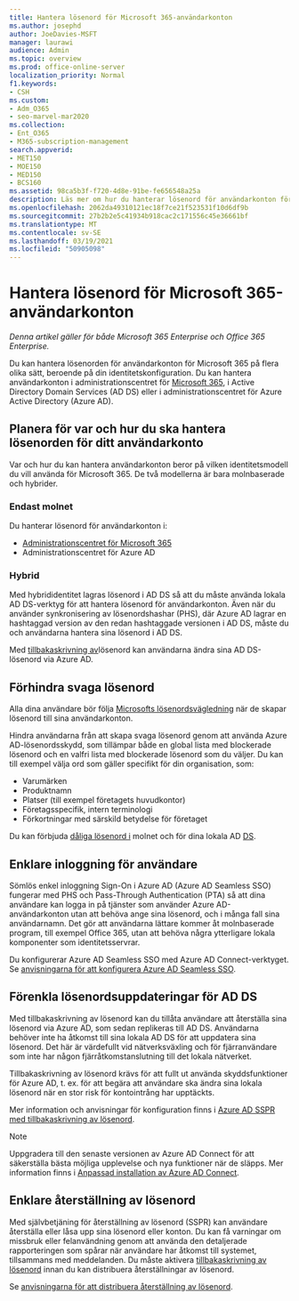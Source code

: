 ```yaml
---
title: Hantera lösenord för Microsoft 365-användarkonton
ms.author: josephd
author: JoeDavies-MSFT
manager: laurawi
audience: Admin
ms.topic: overview
ms.prod: office-online-server
localization_priority: Normal
f1.keywords:
- CSH
ms.custom:
- Adm_O365
- seo-marvel-mar2020
ms.collection:
- Ent_O365
- M365-subscription-management
search.appverid:
- MET150
- MOE150
- MED150
- BCS160
ms.assetid: 98ca5b3f-f720-4d8e-91be-fe656548a25a
description: Läs mer om hur du hanterar lösenord för användarkonton för Microsoft 365.
ms.openlocfilehash: 2062da49310121ec18f7ce21f523531f10d6df9b
ms.sourcegitcommit: 27b2b2e5c41934b918cac2c171556c45e36661bf
ms.translationtype: MT
ms.contentlocale: sv-SE
ms.lasthandoff: 03/19/2021
ms.locfileid: "50905098"
---
```

# <a name="manage-microsoft-365-user-account-passwords"></a>Hantera lösenord för Microsoft 365-användarkonton

*Denna artikel gäller för både Microsoft 365 Enterprise och Office 365 Enterprise.*

Du kan hantera lösenorden för användarkonton för Microsoft 365 på flera olika sätt, beroende på din identitetskonfiguration. Du kan hantera användarkonton i administrationscentret för [Microsoft 365](../admin/add-users/index.yml), i Active Directory Domain Services (AD DS) eller i administrationscentret för Azure Active Directory (Azure AD).

## <a name="plan-for-where-and-how-you-will-manage-your-user-account-passwords"></a>Planera för var och hur du ska hantera lösenorden för ditt användarkonto

Var och hur du kan hantera användarkonton beror på vilken identitetsmodell du vill använda för Microsoft 365. De två modellerna är bara molnbaserade och hybrider.
  
### <a name="cloud-only"></a>Endast molnet

Du hanterar lösenord för användarkonton i:

- [Administrationscentret för Microsoft 365](../admin/add-users/index.yml)
- Administrationscentret för Azure AD
    
### <a name="hybrid"></a>Hybrid

Med hybrididentitet lagras lösenord i AD DS så att du måste använda lokala AD DS-verktyg för att hantera lösenord för användarkonton. Även när du använder synkronisering av lösenordshashar (PHS), där Azure AD lagrar en hashtaggad version av den redan hashtaggade versionen i AD DS, måste du och användarna hantera sina lösenord i AD DS.

Med [tillbakaskrivning av](#pw_writeback)lösenord kan användarna ändra sina AD DS-lösenord via Azure AD.

## <a name="prevent-bad-passwords"></a>Förhindra svaga lösenord

Alla dina användare bör följa [Microsofts lösenordsvägledning](https://www.microsoft.com/research/publication/password-guidance) när de skapar lösenord till sina användarkonton.

Hindra användarna från att skapa svaga lösenord genom att använda Azure AD-lösenordsskydd, som tillämpar både en global lista med blockerade lösenord och en valfri lista med blockerade lösenord som du väljer. Du kan till exempel välja ord som gäller specifikt för din organisation, som:

- Varumärken
- Produktnamn
- Platser (till exempel företagets huvudkontor)
- Företagsspecifik, intern terminologi
- Förkortningar med särskild betydelse för företaget

Du kan förbjuda [dåliga lösenord i](/azure/active-directory/authentication/concept-password-ban-bad) molnet och för dina lokala AD [DS](/azure/active-directory/authentication/concept-password-ban-bad-on-premises).

## <a name="simplify-user-sign-in"></a>Enklare inloggning för användare

Sömlös enkel inloggning Sign-On i Azure AD (Azure AD Seamless SSO) fungerar med PHS och Pass-Through Authentication (PTA) så att dina användare kan logga in på tjänster som använder Azure AD-användarkonton utan att behöva ange sina lösenord, och i många fall sina användarnamn. Det gör att användarna lättare kommer åt molnbaserade program, till exempel Office 365, utan att behöva några ytterligare lokala komponenter som identitetsservrar.

Du konfigurerar Azure AD Seamless SSO med Azure AD Connect-verktyget. Se [anvisningarna för att konfigurera Azure AD Seamless SSO](/azure/active-directory/connect/active-directory-aadconnect-sso-quick-start).

<a name="pw_writeback"></a>
## <a name="simplify-password-updates-to-ad-ds"></a>Förenkla lösenordsuppdateringar för AD DS

Med tillbakaskrivning av lösenord kan du tillåta användare att återställa sina lösenord via Azure AD, som sedan replikeras till AD DS. Användarna behöver inte ha åtkomst till sina lokala AD DS för att uppdatera sina lösenord. Det här är värdefullt vid nätverksväxling och för fjärranvändare som inte har någon fjärråtkomstanslutning till det lokala nätverket.

Tillbakaskrivning av lösenord krävs för att fullt ut använda skyddsfunktioner för Azure AD, t. ex. för att begära att användare ska ändra sina lokala lösenord när en stor risk för kontointrång har upptäckts.

Mer information och anvisningar för konfiguration finns i [Azure AD SSPR med tillbakaskrivning av lösenord](/azure/active-directory/active-directory-passwords-writeback).

>[!Note]
>Uppgradera till den senaste versionen av Azure AD Connect för att säkerställa bästa möjliga upplevelse och nya funktioner när de släpps. Mer information finns i [Anpassad installation av Azure AD Connect](/azure/active-directory/connect/active-directory-aadconnect-get-started-custom).
>

## <a name="simplify-password-resets"></a>Enklare återställning av lösenord

Med självbetjäning för återställning av lösenord (SSPR) kan användare återställa eller låsa upp sina lösenord eller konton. Du kan få varningar om missbruk eller felanvändning genom att använda den detaljerade rapporteringen som spårar när användare har åtkomst till systemet, tillsammans med meddelanden. Du måste aktivera [tillbakaskrivning av lösenord](#pw_writeback) innan du kan distribuera återställningar av lösenord.

Se [anvisningarna för att distribuera återställning av lösenord](/azure/active-directory/authentication/howto-sspr-deployment).